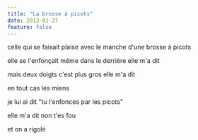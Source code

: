 ```yaml
---
title: "La brosse à picots"
date: 2013-01-27
feature: false
---
```


celle qui se faisait plaisir avec le manche d'une brosse à picots

elle se l'enfonçait même dans le derrière elle m'a dit

mais deux doigts c'est plus gros elle m'a dit

en tout cas les miens

je lui ai dit "tu l'enfonces par les picots"

elle m'a dit non t'es fou

et on a rigolé
